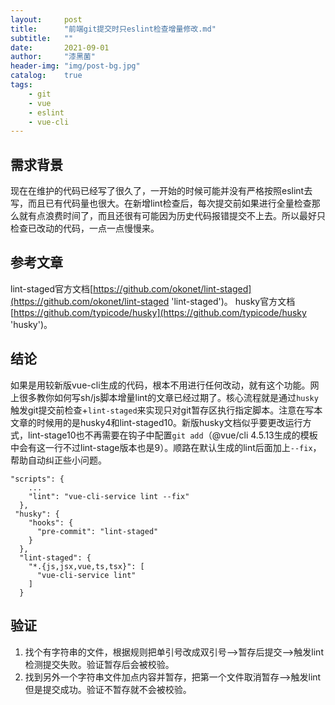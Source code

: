 ```yaml
---
layout:     post
title:      "前端git提交时只eslint检查增量修改.md"
subtitle:   ""
date:       2021-09-01
author:     "漆黑菌"
header-img: "img/post-bg.jpg"
catalog:    true
tags:
    - git
    - vue
    - eslint
    - vue-cli
---
```


## 需求背景
现在在维护的代码已经写了很久了，一开始的时候可能并没有严格按照eslint去写，而且已有代码量也很大。在新增lint检查后，每次提交前如果进行全量检查那么就有点浪费时间了，而且还很有可能因为历史代码报错提交不上去。所以最好只检查已改动的代码，一点一点慢慢来。

## 参考文章
lint-staged官方文档[https://github.com/okonet/lint-staged](https://github.com/okonet/lint-staged 'lint-staged')。
husky官方文档[https://github.com/typicode/husky](https://github.com/typicode/husky 'husky')。

## 结论
如果是用较新版vue-cli生成的代码，根本不用进行任何改动，就有这个功能。网上很多教你如何写sh/js脚本增量lint的文章已经过期了。核心流程就是通过`husky`触发git提交前检查+`lint-staged`来实现只对git暂存区执行指定脚本。注意在写本文章的时候用的是husky4和lint-staged10。新版husky文档似乎要更改运行方式，lint-stage10也不再需要在钩子中配置`git add`（@vue/cli 4.5.13生成的模板中会有这一行不过lint-stage版本也是9）。顺路在默认生成的lint后面加上`--fix`，帮助自动纠正些小问题。

```
"scripts": {
	...
    "lint": "vue-cli-service lint --fix"
  },
 "husky": {
    "hooks": {
      "pre-commit": "lint-staged"
    }
  },
  "lint-staged": {
    "*.{js,jsx,vue,ts,tsx}": [
      "vue-cli-service lint"
    ]
  }
```

## 验证
1. 找个有字符串的文件，根据规则把单引号改成双引号-->暂存后提交-->触发lint检测提交失败。验证暂存后会被校验。
2. 找到另外一个字符串文件加点内容并暂存，把第一个文件取消暂存-->触发lint但是提交成功。验证不暂存就不会被校验。
